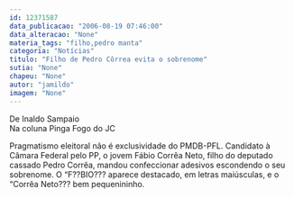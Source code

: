 ```yaml
---
id: 12371587
data_publicacao: "2006-08-19 07:46:00"
data_alteracao: "None"
materia_tags: "filho,pedro manta"
categoria: "Notícias"
titulo: "Filho de Pedro Côrrea evita o sobrenome"
sutia: "None"
chapeu: "None"
autor: "jamildo"
imagem: "None"
---
```

<p>De Inaldo Sampaio<br />Na coluna Pinga Fogo do JC</p>

<p>Pragmatismo eleitoral n&atilde;o &eacute; exclusividade do PMDB-PFL. Candidato &agrave; C&acirc;mara Federal pelo PP, o jovem F&aacute;bio Corr&ecirc;a Neto, filho do deputado cassado Pedro Corr&ecirc;a, mandou confeccionar adesivos escondendo o seu sobrenome. O &ldquo;F??BIO??? aparece destacado, em letras mai&uacute;sculas, e o &ldquo;Corr&ecirc;a Neto??? bem pequenininho.</p>
